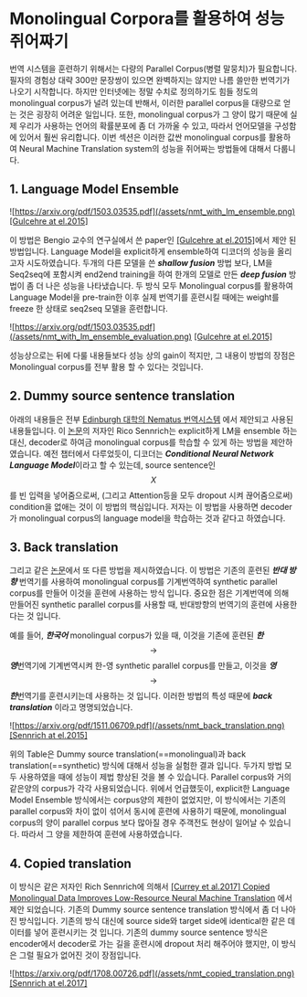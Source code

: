 # Monolingual Corpora를 활용하여 성능 쥐어짜기

번역 시스템을 훈련하기 위해서는 다량의 Parallel Corpus(병렬 말뭉치)가 필요합니다. 필자의 경험상 대략 300만 문장쌍이 있으면 완벽하지는 않지만 나름 쓸만한 번역기가 나오기 시작합니다. 하지만 인터넷에는 정말 수치로 정의하기도 힘들 정도의 monolingual corpus가 널려 있는데 반해서, 이러한 parallel corpus을 대량으로 얻는 것은 굉장히 어려운 일입니다. 또한, monolingual corpus가 그 양이 많기 때문에 실제 우리가 사용하는 언어의 확률분포에 좀 더 가까울 수 있고, 따라서 언어모델을 구성함에 있어서 훨씬 유리합니다. 이번 섹션은 이러한 값싼 monolingual corpus를 활용하여 Neural Machine Translation system의 성능을 쥐어짜는 방법들에 대해서 다룹니다.

## 1. Language Model Ensemble

![https://arxiv.org/pdf/1503.03535.pdf](/assets/nmt_with_lm_ensemble.png)
[[Gulcehre at el.2015]](https://arxiv.org/pdf/1503.03535.pdf)

이 방법은 Bengio 교수의 연구실에서 쓴 paper인 [[Gulcehre at el.2015]](https://arxiv.org/pdf/1503.03535.pdf)에서 제안 된 방법입니다. Language Model을 explicit하게 ensemble하여 디코더의 성능을 올리고자 시도하였습니다. 두개의 다른 모델을 쓴 ***shallow fusion*** 방법 보다, LM을 Seq2seq에 포함시켜 end2end training을 하여 한개의 모델로 만든 ***deep fusion*** 방법이 좀 더 나은 성능을 나타냈습니다. 두 방식 모두 Monolingual corpus를 활용하여 Language Model을 pre-train한 이후 실제 번역기를 훈련시킬 때에는 weight를 freeze 한 상태로 seq2seq 모델을 훈련합니다.

![https://arxiv.org/pdf/1503.03535.pdf](/assets/nmt_with_lm_ensemble_evaluation.png)
[[Gulcehre at el.2015]](https://arxiv.org/pdf/1503.03535.pdf)

성능상으로는 뒤에 다룰 내용들보다 성능 상의 gain이 적지만, 그 내용이 방법의 장점은 Monolingual corpus를 전부 활용 할 수 있다는 것입니다.

## 2. Dummy source sentence translation

아래의 내용들은 전부 [Edinburgh 대학의 Nematus 번역시스템](https://arxiv.org/pdf/1708.00726.pdf)
에서 제안되고 사용된 내용들입니다. 이 [논문](https://arxiv.org/pdf/1511.06709.pdf)의 저자인 Rico Sennrich는 explicit하게 LM을 ensemble 하는 대신, decoder로 하여금 monolingual corpus를 학습할 수 있게 하는 방법을 제안하였습니다. 예전 챕터에서 다루었듯이, 디코더는 ***Conditional Neural Network Language Model***이라고 할 수 있는데, source sentence인 $$ X $$를 빈 입력을 넣어줌으로써, (그리고 Attention등을 모두 dropout 시켜 끊어줌으로써) condition을 없애는 것이 이 방법의 핵심입니다. 저자는 이 방법을 사용하면 decoder가 monolingual corpus의 language model을 학습하는 것과 같다고 하였습니다.

## 3. Back translation

그리고 같은 [논문](https://arxiv.org/pdf/1511.06709.pdf)에서 또 다른 방법을 제시하였습니다. 이 방법은 기존의 훈련된 ***반대 방향*** 번역기를 사용하여 monolingual corpus를 기계번역하여 synthetic parallel corpus를 만들어 이것을 훈련에 사용하는 방식 입니다. 중요한 점은 기계번역에 의해 만들어진 synthetic parallel corpus를 사용할 때, 반대방향의 번역기의 훈련에 사용한다는 것 입니다.

예를 들어, ***한국어*** monolingual corpus가 있을 때, 이것을 기존에 훈련된 ***한***$$ \rightarrow $$***영***번역기에 기계번역시켜 한-영 synthetic parallel corpus를 만들고, 이것을 ***영***$$ \rightarrow $$***한***번역기를 훈련시키는데 사용하는 것 입니다. 이러한 방법의 특성 때문에 ***back translation*** 이라고 명명되었습니다.

![https://arxiv.org/pdf/1511.06709.pdf](/assets/nmt_back_translation.png)
[[Sennrich at el.2015]](https://arxiv.org/pdf/1511.06709.pdf)

위의 Table은 Dummy source translation(==monolingual)과 back translation(==synthetic) 방식에 대해서 성능을 실험한 결과 입니다. 두가지 방법 모두 사용하였을 때에 성능이 제법 향상된 것을 볼 수 있습니다. Parallel corpus와 거의 같은양의 corpus가 각각 사용되었습니다. 위에서 언급했듯이, explicit한 Language Model Ensemble 방식에서는 corpus양의 제한이 없었지만, 이 방식에서는 기존의 parallel corpus와 차이 없이 섞어서 동시에 훈련에 사용하기 때문에, monolingual corpus의 양이 parallel corpus 보다 많아질 경우 주객전도 현상이 일어날 수 있습니다. 따라서 그 양을 제한하여 훈련에 사용하였습니다.

## 4. Copied translation

이 방식은 같은 저자인 Rich Sennrich에 의해서 [\[Currey et al.2017\] Copied Monolingual Data Improves Low-Resource Neural Machine
Translation](https://kheafield.com/papers/edinburgh/copy_paper.pdf) 에서 제안 되었습니다. 기존의 Dummy source sentence translation 방식에서 좀 더 나아진 방식입니다. 기존의 방식 대신에 source side와 target side에 identical한 같은 데이터를 넣어 훈련시키는 것 입니다. 기존의 dummy source sentence 방식은 encoder에서 decoder로 가는 길을 훈련시에 dropout 처리 해주어야 했지만, 이 방식은 그럴 필요가 없어진 것이 장점입니다. 

![https://arxiv.org/pdf/1708.00726.pdf](/assets/nmt_copied_translation.png)
[[Sennrich at el.2017]](https://arxiv.org/pdf/1708.00726.pdf)
